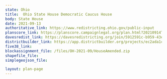 ```yaml
---
state: Ohio
title:  Ohio State House Democratic Caucus House
body: State House
date: 2021-09-13
authoritative_link: https://www.redistricting.ohio.gov/public-input
planscore_link: https://planscore.campaignlegal.org/plan.html?20210914T120707.696251865Z
davesredist_link: https://davesredistricting.org/join/5912591c-b959-43e1-9c49-7045aa6a284e
districtbuilder_link: https://app.districtbuilder.org/projects/ec2ada1c-0b19-404a-978e-f987df183a8e
five38_link:
blockassignment_file: /files/OH-2021-09/HouseAmended.zip
shapefile_file:
simplegeojson_file:

layout: plan-page
---
```

